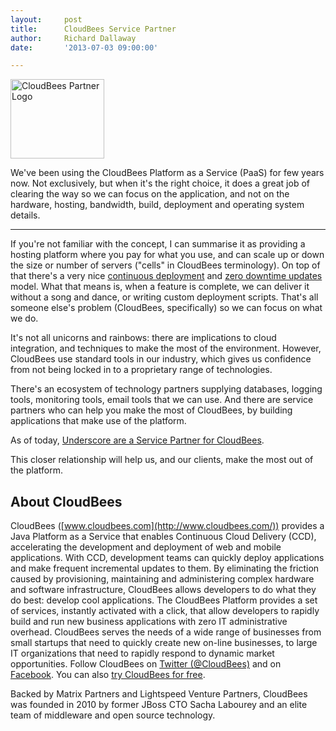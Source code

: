```yaml
---
layout:     post
title:      CloudBees Service Partner
author:     Richard Dallaway
date:       '2013-07-03 09:00:00'

---
```


<img src="/static/images/posts/CBE-ServicesPartner-White.png" width="150" height="127" alt="CloudBees Partner Logo">

We've been using the CloudBees Platform as a Service (PaaS) for few years now.  Not exclusively, but when it's the right choice, it does a great job of clearing the way so we can focus on the application, and not on the hardware, hosting, bandwidth, build, deployment and operating system details.

---

If you're not familiar with the concept, I can summarise it as providing a hosting platform where you pay for what you use, and can scale up or down the size or number of servers ("cells" in CloudBees terminology). On top of that there's a very nice [continuous deployment](http://www.cloudbees.com/platform/continuous-cloud-delivery.cb) and [zero downtime updates](http://wiki.cloudbees.com/bin/view/RUN/Zero+downtime+app+updates) model. What that means is, when a feature is complete, we can deliver it without a song and dance, or writing custom deployment scripts. That's all someone else's problem (CloudBees, specifically) so we can focus on what we do.

It's not all unicorns and rainbows: there are implications to cloud integration, and techniques to make the most of the environment. However, CloudBees use standard tools in our industry, which gives us confidence from not being locked in to a proprietary range of technologies.

There's an ecosystem of technology partners supplying databases, logging tools, monitoring tools, email tools that we can use. And there are service partners who can help you make the most of CloudBees, by building applications that make use of the platform.

As of today, [Underscore are a Service Partner for CloudBees](http://www.cloudbees.com/platform/ecosystem/services-partners.cb#underscore).

This closer relationship will help us, and our clients, make the most out of the platform.


## About CloudBees

CloudBees ([www.cloudbees.com](http://www.cloudbees.com/)) provides a Java Platform as a Service that enables Continuous Cloud Delivery (CCD), accelerating the development and deployment of web and mobile applications. With CCD, development teams can quickly deploy applications and make frequent incremental updates to them. By eliminating the friction caused by provisioning, maintaining and administering complex hardware and software infrastructure, CloudBees allows developers to do what they do best: develop cool applications. The CloudBees Platform provides a set of services, instantly activated with a click, that allow developers to rapidly build and run new business applications with zero IT administrative overhead. CloudBees serves the needs of a wide range of businesses from small startups that need to quickly create new on-line businesses, to large IT organizations that need to rapidly respond to dynamic market opportunities. Follow CloudBees on [Twitter (@CloudBees)](https://www.twitter.com/CloudBees) and on [Facebook](http://www.facebook.com/CloudBees). You can also [try CloudBees for free](http://www.cloudbees.com/signup).

Backed by Matrix Partners and Lightspeed Venture Partners, CloudBees was founded in 2010 by former JBoss CTO Sacha Labourey and an elite team of middleware and open source technology.
